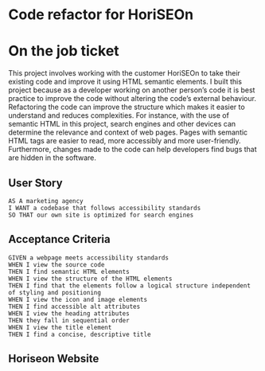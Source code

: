 # Code refactor for HoriSEOn

# On the job ticket

This project involves working with the customer HoriSEOn to take their existing code and improve it using HTML semantic elements.
I built this project because as a developer working on another person’s code it is best practice to improve the code without altering the code’s external behaviour. Refactoring the code can improve the structure which makes it easier to understand and reduces complexities. For instance, with the use of semantic HTML in this project, search engines and other devices can determine the relevance and context of web pages. Pages with semantic HTML tags are easier to read, more accessibly and more user-friendly. Furthermore, changes made to the code can help developers find bugs that are hidden in the software.

## User Story

```
AS A marketing agency
I WANT a codebase that follows accessibility standards
SO THAT our own site is optimized for search engines
```

## Acceptance Criteria

```
GIVEN a webpage meets accessibility standards
WHEN I view the source code
THEN I find semantic HTML elements
WHEN I view the structure of the HTML elements
THEN I find that the elements follow a logical structure independent of styling and positioning
WHEN I view the icon and image elements
THEN I find accessible alt attributes
WHEN I view the heading attributes
THEN they fall in sequential order
WHEN I view the title element
THEN I find a concise, descriptive title
```

## Horiseon Website
